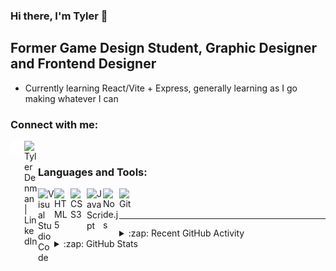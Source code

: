 ### Hi there, I'm Tyler 👋 

## Former Game Design Student, Graphic Designer and Frontend Designer

- Currently learning React/Vite + Express, generally learning as I go making whatever I can

### Connect with me:

[<img align="left" alt="Website" width="22px" src="./globe-solid.svg" />][Website]
[<img align="left" alt="Tyler Denman | LinkedIn" width="22px" src="https://cdn.simpleicons.org/linkedin/000000/ffffff" />][linkedin]

<br />

### Languages and Tools:

<img align="left" alt="Visual Studio Code" width="26px" src="https://cdn.simpleicons.org/visualstudiocode/000000/ffffff" />
<img align="left" alt="HTML5" width="26px" src="https://cdn.simpleicons.org/html5/000000/ffffff" />
<img align="left" alt="CSS3" width="26px" src="https://cdn.simpleicons.org/css3/000000/ffffff" />
<img align="left" alt="JavaScript" width="26px" src="https://cdn.simpleicons.org/javascript/000000/ffffff" />
<img align="left" alt="Node.js" width="26px" src="https://cdn.simpleicons.org/node.js/000000/ffffff" />
<img align="left" alt="Git" width="26px" src="https://cdn.simpleicons.org/git/000000/ffffff" />

<br />
<br />

---

<details>
  <summary>:zap: Recent GitHub Activity</summary>
  
<!--START_SECTION:activity-->
1. 🎉 Merged PR [#3](https://github.com/TerrashiftNET/MinecraftStats/pull/3) in [TerrashiftNET/MinecraftStats](https://github.com/TerrashiftNET/MinecraftStats)
2. 💪 Opened PR [#3](https://github.com/TerrashiftNET/MinecraftStats/pull/3) in [TerrashiftNET/MinecraftStats](https://github.com/TerrashiftNET/MinecraftStats)
3. 🚀 Published release [v0.2](https://github.com/tylerguy/color-utils/releases/tag/v0.2) in [tylerguy/color-utils](https://github.com/tylerguy/color-utils)
4. 🚀 Published release [v0.2](https://github.com/tylerguy/color-utils/releases/tag/v0.2) in [tylerguy/color-utils](https://github.com/tylerguy/color-utils)
5. 🚀 Published release [v0.2](https://github.com/tylerguy/color-utils/releases/tag/v0.2) in [tylerguy/color-utils](https://github.com/tylerguy/color-utils)
<!--END_SECTION:activity-->

</details>

<details>
  <summary>:zap: GitHub Stats</summary>
  <p align="center"><img src="/github-metrics.svg" alt="Metrics" width="400"></p>
  
</details>

[Website]: https://tylerdev.space/
[linkedin]: https://linkedin.com/in/tyler-denman-23b412198/
